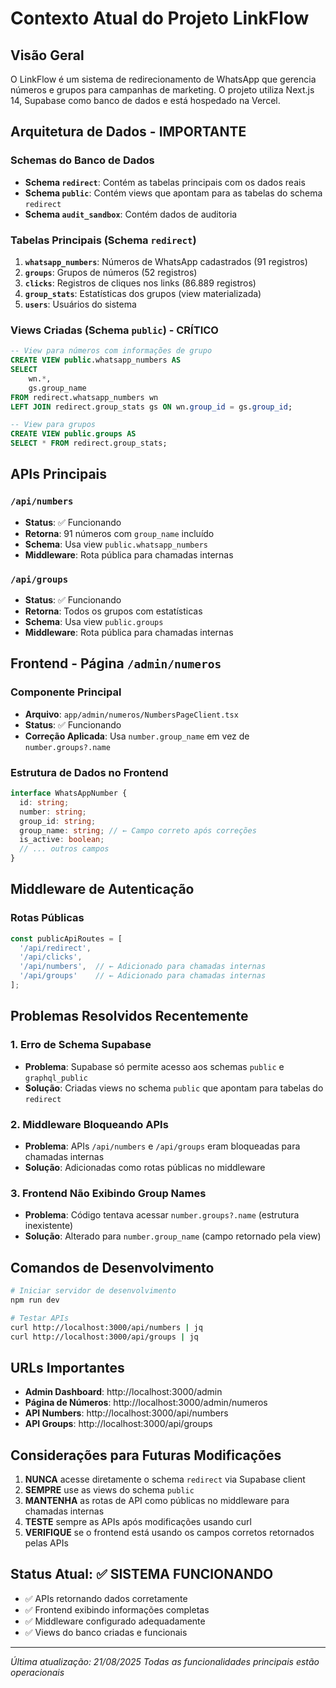 # Contexto Atual do Projeto LinkFlow

## Visão Geral
O LinkFlow é um sistema de redirecionamento de WhatsApp que gerencia números e grupos para campanhas de marketing. O projeto utiliza Next.js 14, Supabase como banco de dados e está hospedado na Vercel.

## Arquitetura de Dados - IMPORTANTE

### Schemas do Banco de Dados
- **Schema `redirect`**: Contém as tabelas principais com os dados reais
- **Schema `public`**: Contém views que apontam para as tabelas do schema `redirect`
- **Schema `audit_sandbox`**: Contém dados de auditoria

### Tabelas Principais (Schema `redirect`)
1. **`whatsapp_numbers`**: Números de WhatsApp cadastrados (91 registros)
2. **`groups`**: Grupos de números (52 registros)
3. **`clicks`**: Registros de cliques nos links (86.889 registros)
4. **`group_stats`**: Estatísticas dos grupos (view materializada)
5. **`users`**: Usuários do sistema

### Views Criadas (Schema `public`) - CRÍTICO
```sql
-- View para números com informações de grupo
CREATE VIEW public.whatsapp_numbers AS 
SELECT 
    wn.*,
    gs.group_name
FROM redirect.whatsapp_numbers wn
LEFT JOIN redirect.group_stats gs ON wn.group_id = gs.group_id;

-- View para grupos
CREATE VIEW public.groups AS 
SELECT * FROM redirect.group_stats;
```

## APIs Principais

### `/api/numbers`
- **Status**: ✅ Funcionando
- **Retorna**: 91 números com `group_name` incluído
- **Schema**: Usa view `public.whatsapp_numbers`
- **Middleware**: Rota pública para chamadas internas

### `/api/groups`
- **Status**: ✅ Funcionando
- **Retorna**: Todos os grupos com estatísticas
- **Schema**: Usa view `public.groups`
- **Middleware**: Rota pública para chamadas internas

## Frontend - Página `/admin/numeros`

### Componente Principal
- **Arquivo**: `app/admin/numeros/NumbersPageClient.tsx`
- **Status**: ✅ Funcionando
- **Correção Aplicada**: Usa `number.group_name` em vez de `number.groups?.name`

### Estrutura de Dados no Frontend
```typescript
interface WhatsAppNumber {
  id: string;
  number: string;
  group_id: string;
  group_name: string; // ← Campo correto após correções
  is_active: boolean;
  // ... outros campos
}
```

## Middleware de Autenticação

### Rotas Públicas
```typescript
const publicApiRoutes = [
  '/api/redirect',
  '/api/clicks',
  '/api/numbers',  // ← Adicionado para chamadas internas
  '/api/groups'    // ← Adicionado para chamadas internas
];
```

## Problemas Resolvidos Recentemente

### 1. Erro de Schema Supabase
- **Problema**: Supabase só permite acesso aos schemas `public` e `graphql_public`
- **Solução**: Criadas views no schema `public` que apontam para tabelas do `redirect`

### 2. Middleware Bloqueando APIs
- **Problema**: APIs `/api/numbers` e `/api/groups` eram bloqueadas para chamadas internas
- **Solução**: Adicionadas como rotas públicas no middleware

### 3. Frontend Não Exibindo Group Names
- **Problema**: Código tentava acessar `number.groups?.name` (estrutura inexistente)
- **Solução**: Alterado para `number.group_name` (campo retornado pela view)

## Comandos de Desenvolvimento

```bash
# Iniciar servidor de desenvolvimento
npm run dev

# Testar APIs
curl http://localhost:3000/api/numbers | jq
curl http://localhost:3000/api/groups | jq
```

## URLs Importantes
- **Admin Dashboard**: http://localhost:3000/admin
- **Página de Números**: http://localhost:3000/admin/numeros
- **API Numbers**: http://localhost:3000/api/numbers
- **API Groups**: http://localhost:3000/api/groups

## Considerações para Futuras Modificações

1. **NUNCA** acesse diretamente o schema `redirect` via Supabase client
2. **SEMPRE** use as views do schema `public`
3. **MANTENHA** as rotas de API como públicas no middleware para chamadas internas
4. **TESTE** sempre as APIs após modificações usando curl
5. **VERIFIQUE** se o frontend está usando os campos corretos retornados pelas APIs

## Status Atual: ✅ SISTEMA FUNCIONANDO
- ✅ APIs retornando dados corretamente
- ✅ Frontend exibindo informações completas
- ✅ Middleware configurado adequadamente
- ✅ Views do banco criadas e funcionais

---
*Última atualização: 21/08/2025*
*Todas as funcionalidades principais estão operacionais*